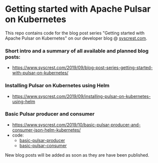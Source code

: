 # Getting started with Apache Pulsar on Kubernetes

This repo contains code for the blog post series "Getting started with Apache Pulsar on Kubernetes" on our developer blog @ [syscrest.com](http://www.syscrest.com).

### Short intro and a summary of all available and planned blog posts:
  * https://www.syscrest.com/2019/09/blog-post-series-getting-started-with-pulsar-on-kubernetes/


### Installing Pulsar on Kubernetes using Helm
  * https://www.syscrest.com/2019/09/installing-pulsar-on-kubernetes-using-helm

### Basic Pulsar producer and consumer
  * https://www.syscrest.com/2019/10/basic-pulsar-producer-and-consumer-json-helm-kubernetes/
  * code: 
    * [basic-pulsar-producer](basic-pulsar-producer)
    * [basic-pulsar-consumer](basic-pulsar-consumer)


New blog posts will be added as soon as they are have been published.
